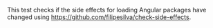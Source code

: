 This test checks if the side effects for loading Angular packages have changed using <https://github.com/filipesilva/check-side-effects>.